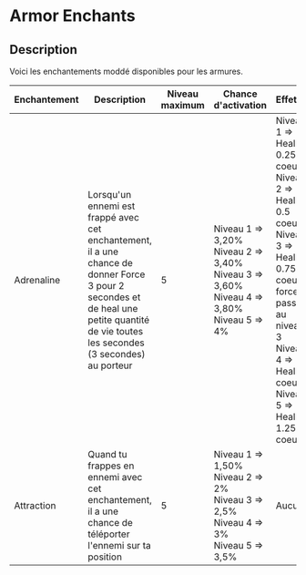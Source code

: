 # Armor Enchants

## Description
Voici les enchantements moddé disponibles pour les armures.

| Enchantement | Description                                                                                                                                                                            | Niveau maximum | Chance d'activation | Effet(s) | 
| ------------ |----------------------------------------------------------------------------------------------------------------------------------------------------------------------------------------| -------------- | ------------------- | -------- |
| Adrenaline | Lorsqu'un ennemi est frappé avec cet enchantement, il a une chance de donner Force 3 pour 2 secondes et de heal une petite quantité de vie toutes les secondes (3 secondes) au porteur | 5 | Niveau 1 => 3,20% <br> Niveau 2 => 3,40% <br> Niveau 3 => 3,60% <br> Niveau 4 => 3,80% <br> Niveau 5 => 4% | Niveau 1 => Heal 0.25 coeurs <br> Niveau 2 => Heal 0.5 coeurs <br> Niveau 3 => Heal 0.75 coeurs, force passe au niveau 3 <br> Niveau 4 => Heal 1 coeurs <br> Niveau 5 => Heal 1.25 coeurs
| Attraction | Quand tu frappes en ennemi avec cet enchantement, il a une chance de téléporter l'ennemi sur ta position                                                                               | 5 | Niveau 1 => 1,50% <br> Niveau 2 => 2% <br> Niveau 3 => 2,5% <br> Niveau 4 => 3% <br> Niveau 5 => 3,5% | Aucun |


